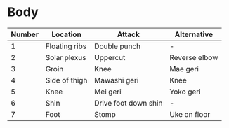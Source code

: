 # Body

Number | Location | Attack | Alternative
-|-|-|-|
1 | Floating ribs | Double punch | -
2 | Solar plexus | Uppercut | Reverse elbow
3 | Groin | Knee | Mae geri
4 | Side of thigh | Mawashi geri | Knee
5 | Knee | Mei geri | Yoko geri 
6 | Shin | Drive foot down shin | -
7 | Foot | Stomp | Uke on floor 
